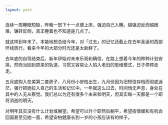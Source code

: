 ```yaml
---
layout: post
---
```


连续一周睡眠短缺，昨晚一怒下十一点便上床，强迫自己入睡。越强迫反而越困难，辗转反侧，真正睡着也不知道是几点了。

就这样到年末了。本能地想总结今年，对「过去」的记忆还截止在去年圣诞的西部环线旅行。看来今年的大部分时光还是太新鲜了。

去年底的自驾结束后，新年伊始对未来乐观和确信，在路上想着今年的种种计划安排。然而当回到原来的轨道，习惯又容易让人陷入老旧的思维模式，日子停停走走。

五月底购入在美第二套房子，八月份小安柏出生，九月份因为旧短信存档而彻底迷茫，强行把她拉入自己的生活和记忆中。一年就这么过去，时间悄无声息，身处在其中的人无从察觉。我们总以为还有很多个未来和明天，但其实每一天都是一个即将消逝的明天。

对明年其实没有什么计划或展望。希望可以升个职然后躺平，希望疫情缓和有机会回国甚至见她一面，希望安柏健康长到一岁的小孩应该有的样子。

